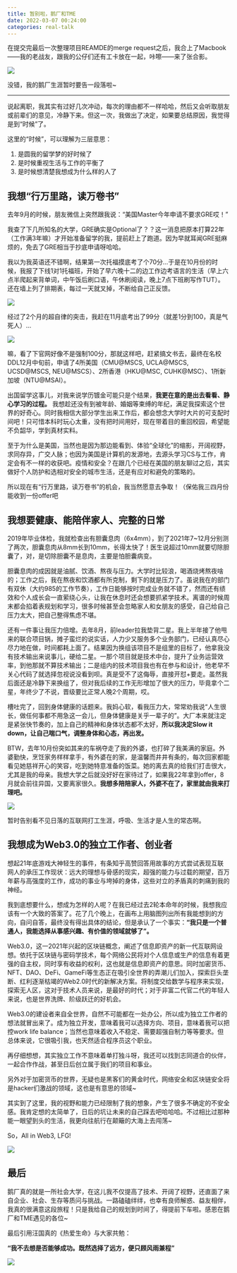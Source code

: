 ```yaml
---
title: 暂别啦，鹅厂和TME
date: 2022-03-07 00:24:00
categories: real-talk
---
```


在提交完最后一次整理项目REAMDE的merge request之后，我合上了Macbook——我的老战友，跟我的公仔们还有工卡放在一起，咔嚓——来了张合影。

![](https://gitee.com/bruceeewong/image-bed/raw/master/2022-3-7/1646659064446-399d781a398c1213f71c38574634636.jpg)

没错，我的鹅厂生涯暂时要告一段落啦~

---

说起离职，我其实有过好几次冲动，每次的理由都不一样哈哈，然后又会听取朋友或前辈们的意见，冷静下来。但这一次，我做出了决定，如果要总结原因，我觉得是到“时候”了。

这里的“时候”，可以理解为三层意思：

1. 是圆我的留学梦的好时候了
2. 是时候重视生活与工作的平衡了
3. 是时候想清楚我想成为什么样的人了


## 我想“行万里路，读万卷书”

去年9月的时候，朋友微信上突然跟我说：“美国Master今年申请不要求GRE哎！”

我查了下几所知名的大学，GRE确实是Optional了？？这一消息把原本打算22年（工作满3年嘛）才开始准备留学的我，提前赶上了跑道。因为早就耳闻GRE挺麻烦的，免去了GRE相当于抄底申请呀哈哈。

我以为我英语还不错啊，结果第一次托福摸底考了个70分...于是在10月份的时候，我报了下线1对1托福班，开始了早六晚十二的边工作边考语言的生活（早上六点半爬起来背单词，中午饭后刷口语，午休刷阅读，晚上7点下班刷写作TUT）。还在墙上列了排期表，每过一天就叉掉，不断给自己正反馈。

![](https://gitee.com/bruceeewong/image-bed/raw/master/2022-3-7/1646662074480-782d21cb23d3d32384fd627e7b68433.jpg)

经过了2个月的超自律的突击，我赶在11月底考出了99分（就差1分到100，真是气死人）...

![](https://gitee.com/bruceeewong/image-bed/raw/master/2022-3-7/1646662087854-88e7081f4c1f9a9f7c7d93991c83cff.jpg)

嘛，看了下官网好像不是强制100分，那就这样吧，赶紧搞文书去，最终在名校DDL12月中旬前，申请了4所美国（CMU@MSCS, UCLA@MSCS, UCSD@MSCS, NEU@MSCS）、2所香港（HKU@MSC, CUHK@MSC）、1所新加坡（NTU@MSAI）。

出国留学这事儿，对我来说学历镀金可能只是个结果，**我更在意的是出去看看、静心学习的过程。** 我想趁还没有到被年龄、婚姻等束缚的年纪，满足我探索这个世界的好奇心。同时我相信大部分学生出来工作后，都会想念大学时大片的可支配时间吧！只可惜本科时玩心太重，没有把时间用好，现在带着目的重回校园，希望能不负韶华，学到真材实料。

至于为什么是美国，当然也是因为那边能看到、体验“全球化”的缩影，开阔视野，求同存异，广交人脉；也因为美国是计算机的发源地，去源头学习CS与工作，肯定会有不一样的收获吧。疫情和安全？在跟几个已经在美国的朋友聊过之后，其实做好个人防护和选相对安全的城市生活，还是有应对和避免的策略的。

所以现在有“行万里路，读万卷书”的机会，我当然愿意去争取！（保佑我三四月份能收到一份offer吧

## 我想要健康、能陪伴家人、完整的日常

2019年毕业体检，我就检查出有胆囊息肉（6x4mm），到了2021年7~12月分别测了两次，胆囊息肉从8mm长到10mm，长得太快了！医生说超过10mm就要切除胆囊了，对，是切除胆囊不是息肉，主要是怕胆囊病变。

胆囊息肉的成因就是油腻、饮酒、熬夜与压力。大学时比较浪，喝酒烧烤熬夜啥的；工作之后，我在熬夜和饮酒都有所克制，剩下的就是压力了。虽说我在的部门有双休（大约985的工作节奏），工作日能够按时完成业务就不错了，然而还有绩效和个人成长会一直萦绕心头，让我在休息时还会想要抓紧学技术。离谱的时候周末都会掐着表规划和学习，很多时候甚至会忽略家人和女朋友的感受，自己给自己压力太大，把自己整得焦虑不堪。

还有一件事让我压力倍增。去年8月，前leader拉我垫背二星。我上半年接了他甩来的联合项目锅，摊子蛮烂的说实话，人力少又服务多个业务部门，已经认真尽心尽力地在做，时间都耗上面了。结果因为换组该项目不是组里的目标了，他拿我没有技术输出来说事儿，硬给二星。一那个项目就是技术中台，提升了业务运营效率，到他那就不算技术输出；二是组内的技术项目我也有在参与和设计，他老早不关心代码了就选择忽视说没看到呗。真是受不了这侮辱，直接开怼+要走。虽然我后面还是冷静下来换组了，但对我后续的工作无形增加了很大的压力，毕竟拿个二星，年终少了不说，晋级要比正常人晚2个周期，哎。

槽吐完了，回到身体健康的话题来。我妈心软，看我压力大，常常劝我说“人生很长，做任何事都不用急这一会儿，但身体健康是关乎一辈子的”。大厂本来就注定是紧张快节奏的，加上自己的精神和身体状态都不太好，**所以我决定Slow it down，让自己喘口气，调整身体和心态，再出发。**

BTW，去年10月份突如其来的车祸夺走了我的外婆，也打碎了我美满的家庭。外婆勤快，烹饪家务样样拿手，有外婆在的家，是温馨而井井有条的，每次回家都能看见她慈祥开心的笑容，吃到她特意准备的饭菜。她的离去真的给我们打击很大，尤其是我的母亲。我想大学之后就没好好在家待过了，如果我22年拿到offer，8月就会前往异国，又要离家很久。**我想多陪陪家人，外婆不在了，家里就由我来打理吧。**

![](https://gitee.com/bruceeewong/image-bed/raw/master/2022-3-8/1646669295864-3bde7682bfee6f7bac4af288be28274.jpg)


暂时告别看不见日落的互联网打工生涯，呼吸、生活才是人生的常态啊。

## 我想成为Web3.0的独立工作者、创业者

想起21年底游戏大神轻生的事件，有条知乎高赞回答用故事的方式尝试表现互联网人的承压工作现状：远大的理想与骨感的现实，超强的能力与过载的期望，百万年薪与高强度的工作，成功的事业与垮掉的身体，这些对立的矛盾真的刺痛到我的神经。

我到底想要什么，想成为怎样的人呢？在我已经过去2轮本命年的时候，我想我应该有一个大致的答案了。花了几个晚上，在画布上用脑图列出所有我能想到的方向，自问自答，最终没有得出具体的结论，但是承认了一个事实：**“我只是一个普通人，我能选择从事感兴趣、有价值的领域就够了”。**

Web3.0，这一2021年兴起的区块链概念，阐述了信息即资产的新一代互联网设想。依托于区块链与密码学技术，每个网络公民将对个人信息或生产的信息有着更强的自主权，同时享有收益的权利，这也就是信息即资产的意思。同时加密货币、NFT、DAO、DeFi、GameFi等生态正在吸引全世界的弄潮儿们加入，探索巨头垄断、红利逐渐枯竭的Web2.0时代的新解决方案。将制度交给数学与程序来实现，探索无人区，这对于技术人员来说，是最好的时代；对于非富二代官二代的年轻人来说，也是世界洗牌、阶级跃迁的好机会。

Web3.0的建设者来自全世界，自然不可能都在一处办公，所以成为独立工作者的想法就冒出来了。成为独立开发，意味着我可以选择方向、项目，意味着我可以把控work life balance；当然也意味着收入不稳定、需要超强自制力等等要求。但总体来说，它很吸引我，也天然适合程序员这个职业。

再仔细想想，其实独立工作不意味着单打独斗呀，我还可以找到志同道合的伙伴，一起合作作战，甚至日后创立属于我们的项目和事业。

另外对于加密货币的世界，无疑也是黑客们的黄金时代，网络安全和区块链安全将是hacker们激战的领域，这也是有意思的领域~

其实到了这里，我的视野和能力已经限制了我的想象，产生了很多不确定的不安全感。我肯定想的太简单了，日后的坑让未来的自己踩去吧哈哈哈。不过相比过那种能一眼望到头的生活，我更向往航行在颠簸的大海上去闯荡~

So，All in Web3, LFG!

![](https://gitee.com/bruceeewong/image-bed/raw/master/2022-3-8/1646669245363-85e1239a3e0be620a7a9f72aecee024.jpg)


## 最后

鹅厂真的就是一所社会大学，在这儿我不仅提高了技术、开阔了视野，还直面了来自企业、社会、生存等质问与挑战。一路磕磕绊绊，也幸有良师解惑、益友相伴，我真的很满意这段旅程！只是我给自己的规划到时间了，得提前下车啦。感恩在鹅厂和TME遇见的各位~

最后引用汪国真的《热爱生命》与大家共勉：

**“我不去想是否能够成功。既然选择了远方，便只顾风雨兼程”**

![](https://gitee.com/bruceeewong/image-bed/raw/master/2022-3-8/1646669825971-98debea6cd74b3c88db08fea35da39b.jpg)


